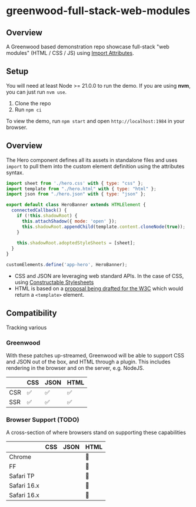 # greenwood-full-stack-web-modules

## Overview

A Greenwood based demonstration repo showcase full-stack "web modules" (HTML / CSS / JS) using [Import Attributes](https://github.com/tc39/proposal-import-attributes).

## Setup

You will need at least Node >= 21.0.0 to run the demo.  If you are using **nvm**, you can just run `nvm use`.

1. Clone the repo
1. Run `npm ci`

To view the demo, run `npm start` and open `http://localhost:1984` in your browser.

## Overview

The Hero component defines all its assets in standalone files and uses `import` to pull them into the custom element definition using the attributes syntax.
  
```js
import sheet from './hero.css' with { type: "css" };
import template from "./hero.html" with { type: "html" };
import json from "./hero.json" with { type: "json" };

export default class HeroBanner extends HTMLElement {
  connectedCallback() {
    if (!this.shadowRoot) {
      this.attachShadow({ mode: 'open' });
      this.shadowRoot.appendChild(template.content.cloneNode(true));
    }
   
    this.shadowRoot.adoptedStyleSheets = [sheet];
  }
}

customElements.define('app-hero', HeroBanner);
```

- CSS and JSON are leveraging web standard APIs.  In the case of CSS, using [Constructable Stylesheets](https://web.dev/articles/constructable-stylesheets)
- HTML is based on a [proposal being drafted for the W3C](https://github.com/w3c/webcomponents-cg/issues/80#issuecomment-1958513401) which would return a `<template>` element.

## Compatibility

Tracking various 

### Greenwood

With these patches up-streamed, Greenwood will be able to support CSS and JSON out of the box, and HTML through a plugin.  This includes rendering in the browser and on the server, e.g. NodeJS.

|      |  CSS  |   JSON  |  HTML  |
|------|-------|---------|--------|
|CSR   |  ✅   |    ✅   |   ✅   |
|SSR   |  ✅   |    ✅   |   ✅   |

### Browser Support (TODO)

A cross-section of where browsers stand on supporting these capabilities

|               |  CSS  |   JSON  |  HTML  |
|---------------|-------|---------|--------|
|Chrome         |       |         |   🚫   |
|FF             |       |         |   🚫   |
|Safari TP      |       |         |   🚫   |
|Safari 16.x    |       |         |   🚫   |
|Safari 16.x    |       |         |   🚫   |
